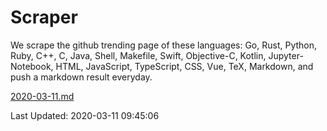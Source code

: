 # Scraper

We scrape the github trending page of these languages: Go, Rust, Python, Ruby, C++, C, Java, Shell, Makefile, Swift, Objective-C, Kotlin, Jupyter-Notebook, HTML, JavaScript, TypeScript, CSS, Vue, TeX, Markdown, and push a markdown result everyday.

[2020-03-11.md](https://github.com/yangwenmai/Scraper/blob/master/2020-03-11.md)

Last Updated: 2020-03-11 09:45:06